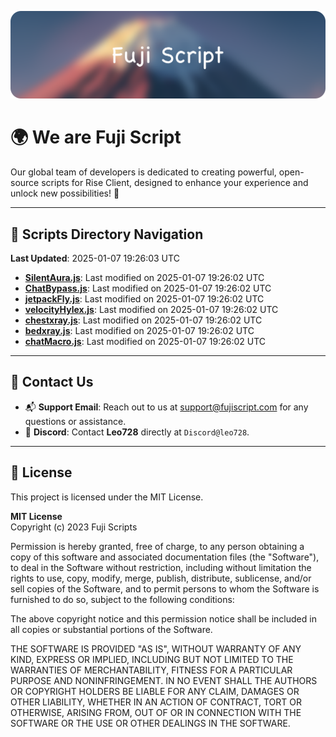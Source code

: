 ![Banner](.github/b.webp)

# 🌍 **We are Fuji Script**

Our global team of developers is dedicated to creating powerful, open-source scripts for Rise Client, designed to enhance your experience and unlock new possibilities! 🌟

---
<!-- SCRIPTS_NAVIGATION_START -->
## 📂 **Scripts Directory Navigation**

**Last Updated**: 2025-01-07 19:26:03 UTC

- **[SilentAura.js](scripts/SilentAura.js)**: Last modified on 2025-01-07 19:26:02 UTC
- **[ChatBypass.js](scripts/ChatBypass.js)**: Last modified on 2025-01-07 19:26:02 UTC
- **[jetpackFly.js](scripts/jetpackFly.js)**: Last modified on 2025-01-07 19:26:02 UTC
- **[velocityHylex.js](scripts/velocityHylex.js)**: Last modified on 2025-01-07 19:26:02 UTC
- **[chestxray.js](scripts/chestxray.js)**: Last modified on 2025-01-07 19:26:02 UTC
- **[bedxray.js](scripts/bedxray.js)**: Last modified on 2025-01-07 19:26:02 UTC
- **[chatMacro.js](scripts/chatMacro.js)**: Last modified on 2025-01-07 19:26:02 UTC

<!-- SCRIPTS_NAVIGATION_END -->

---

## 💬 **Contact Us**  
- 📬 **Support Email**: Reach out to us at [support@fujiscript.com](mailto:support@fujiscript.com) for any questions or assistance.  
- 💬 **Discord**: Contact **Leo728** directly at `Discord@leo728`.

---

## 📜 **License**

This project is licensed under the MIT License.  

**MIT License**  
Copyright (c) 2023 Fuji Scripts  

Permission is hereby granted, free of charge, to any person obtaining a copy of this software and associated documentation files (the "Software"), to deal in the Software without restriction, including without limitation the rights to use, copy, modify, merge, publish, distribute, sublicense, and/or sell copies of the Software, and to permit persons to whom the Software is furnished to do so, subject to the following conditions:  

The above copyright notice and this permission notice shall be included in all copies or substantial portions of the Software.  

THE SOFTWARE IS PROVIDED "AS IS", WITHOUT WARRANTY OF ANY KIND, EXPRESS OR IMPLIED, INCLUDING BUT NOT LIMITED TO THE WARRANTIES OF MERCHANTABILITY, FITNESS FOR A PARTICULAR PURPOSE AND NONINFRINGEMENT. IN NO EVENT SHALL THE AUTHORS OR COPYRIGHT HOLDERS BE LIABLE FOR ANY CLAIM, DAMAGES OR OTHER LIABILITY, WHETHER IN AN ACTION OF CONTRACT, TORT OR OTHERWISE, ARISING FROM, OUT OF OR IN CONNECTION WITH THE SOFTWARE OR THE USE OR OTHER DEALINGS IN THE SOFTWARE.  
